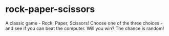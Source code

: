 # rock-paper-scissors
A classic game - Rock, Paper, Scissors! Choose one of the three choices - and see if you can beat the computer. Will you win? The chance is random!
